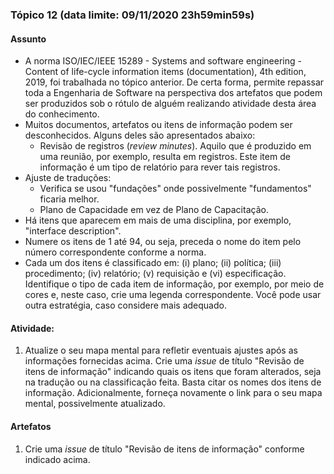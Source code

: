 ### Tópico 12 (data limite: **09/11/2020 23h59min59s**)

#### Assunto

- A norma ISO/IEC/IEEE 15289 - Systems and software engineering - Content of life-cycle information items (documentation), 
4th edition, 2019, foi trabalhada no tópico anterior. De certa forma, permite repassar toda a Engenharia de Software
na perspectiva dos artefatos que podem ser produzidos sob o rótulo de alguém realizando atividade desta área do conhecimento.
- Muitos documentos, artefatos ou itens de informação podem ser desconhecidos. Alguns deles são apresentados abaixo:
  - Revisão de registros (_review minutes_). Aquilo que é produzido em uma reunião, por exemplo, resulta em registros. Este item 
  de informação é um tipo de relatório para rever tais registros. 
- Ajuste de traduções:
  - Verifica se usou "fundações" onde possivelmente "fundamentos" ficaria melhor.
  - Plano de Capacidade em vez de Plano de Capacitação.
- Há itens que aparecem em mais de uma disciplina, por exemplo, "interface description".
- Numere os itens de 1 até 94, ou seja, preceda o nome do item pelo número correspondente conforme a norma.
- Cada um dos itens é classificado em: (i) plano; (ii) política; (iii) procedimento; (iv) relatório; (v) requisição e (vi) especificação. 
Identifique o tipo de cada item de informação, por exemplo, por meio de cores e, neste caso, crie uma legenda correspondente. Você pode usar
outra estratégia, caso considere mais adequado. 
  
#### Atividade:

1. Atualize o seu mapa mental para refletir eventuais ajustes após as informações fornecidas acima. Crie uma _issue_
de título "Revisão de itens de informação" indicando quais os itens que foram alterados, seja na tradução ou na classificação feita. 
Basta citar os nomes dos itens de informação. Adicionalmente, forneça novamente o link para o seu mapa mental, possivelmente
atualizado.

#### Artefatos

1. Crie uma _issue_ de título "Revisão de itens de informação" conforme indicado acima.
